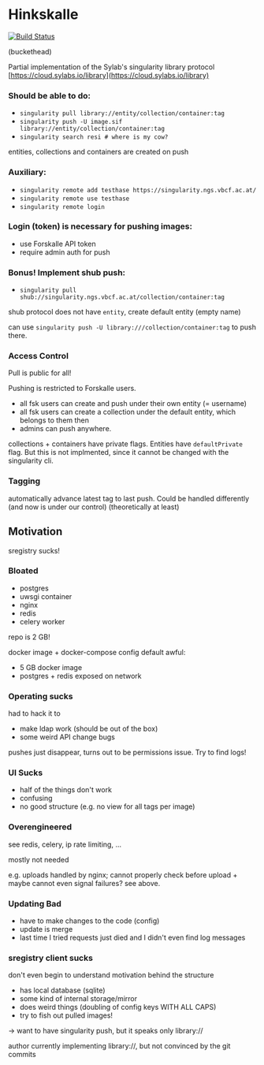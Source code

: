 # Hinkskalle

[![Build Status](https://drone.ngs-cloud.vbcf.ac.at/api/badges/ngs-software/Hinkskalle/status.svg)](https://drone.ngs-cloud.vbcf.ac.at/ngs-software/Hinkskalle)

(buckethead)

Partial implementation of the Sylab's singularity library protocol [https://cloud.sylabs.io/library](https://cloud.sylabs.io/library)

### Should be able to do:

- `singularity pull library://entity/collection/container:tag`
- `singularity push -U image.sif library://entity/collection/container:tag`
- `singularity search resi # where is my cow?`

entities, collections and containers are created on push

### Auxiliary:

- `singularity remote add testhase https://singularity.ngs.vbcf.ac.at/`
- `singularity remote use testhase`
- `singularity remote login` 

### Login (token) is necessary for pushing images:

- use Forskalle API token
- require admin auth for push

### Bonus! Implement shub push:

- `singularity pull shub://singularity.ngs.vbcf.ac.at/collection/container:tag`

shub protocol does not have `entity`, create default entity (empty name)

can use `singularity push -U library:///collection/container:tag` to push there.

### Access Control

Pull is public for all!

Pushing is restricted to Forskalle users.

- all fsk users can create and push under their own entity (= username)
- all fsk users can create a collection under the default entity, which belongs to them then
- admins can push anywhere.

collections + containers have private flags. Entities have `defaultPrivate`
flag. But this is not implmented, since it cannot be changed with the
singularity cli.

### Tagging

automatically advance latest tag to last push. Could be handled differently (and now is under our control) (theoretically at least)

## Motivation

sregistry sucks! 

### Bloated

- postgres
- uwsgi container
- nginx
- redis
- celery worker

repo is 2 GB!

docker image + docker-compose config default awful:

- 5 GB docker image
- postgres + redis exposed on network

### Operating sucks

had to hack it to

- make ldap work (should be out of the box)
- some weird API change bugs

pushes just disappear, turns out to be permissions issue. Try to find logs!

### UI Sucks

- half of the things don't work
- confusing 
- no good structure (e.g. no view for all tags per image)

### Overengineered

see redis, celery, ip rate limiting, ...

mostly not needed

e.g. uploads handled by nginx; cannot properly check before upload + maybe cannot even signal failures? see above.

### Updating Bad

- have to make changes to the code (config)
- update is merge
- last time I tried requests just died and I didn't even find log messages

### sregistry client sucks

don't even begin to understand motivation behind the structure

- has local database (sqlite)
- some kind of internal storage/mirror
- does weird things (doubling of config keys WITH ALL CAPS)
- try to fish out pulled images!

-> want to have singularity push, but it speaks only library://

author currently implementing library://, but not convinced by the git commits



